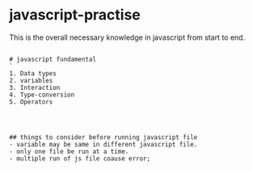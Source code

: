 # javascript-practise
This is the overall necessary knowledge in javascript from start to end.
```

# javascript fundamental
`
1. Data types
2. variables
3. Interaction 
4. Type-conversion
5. Operators




## things to consider before running javascript file
- variable may be same in different javascript file.
- only one file be run at a time.
- multiple run of js file coause error;
